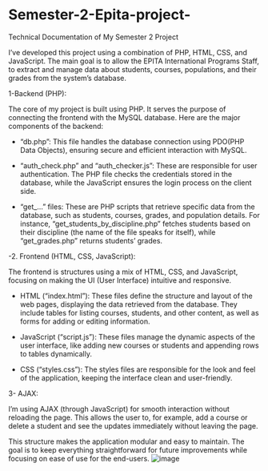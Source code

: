 # Semester-2-Epita-project-

Technical Documentation of My Semester 2 Project

I’ve developed this project using a combination of PHP, HTML, CSS, and JavaScript. The main goal is to allow the EPITA International Programs Staff, to extract and manage data about students, courses, populations, and their grades from the system’s database.

1-Backend (PHP):

The core of my project is built using PHP. It serves the purpose of connecting the frontend with the MySQL database. Here are the major components of the backend:

- “db.php”: This file handles the database connection using PDO(PHP Data Objects), ensuring secure and efficient interaction with MySQL.

- “auth_check.php” and “auth_checker.js”: These are responsible for user authentication. The PHP file checks the credentials stored in the database, while the JavaScript ensures the login process on the client side.

- “get_...” files: These are PHP scripts that retrieve specific data from the database, such as students, courses, grades, and population details. 
For instance, “get_students_by_discipline.php” fetches students based on their discipline (the name of the file speaks for itself), while “get_grades.php” returns students’ grades.

-2. Frontend (HTML, CSS, JavaScript):

The frontend is structures using a mix of HTML, CSS, and JavaScript, focusing on making the UI (User Interface) intuitive and responsive.

- HTML (“index.html”): These files define the structure and layout of the web pages, displaying the data retrieved from the database. They include tables for listing courses, students, and other content, as well as forms for adding or editing information. 

- JavaScript (“script.js”): These files manage the dynamic aspects of the user interface, like adding new courses or students and appending rows to tables dynamically.

- CSS (“styles.css”): The styles files are responsible for the look and feel of the application, keeping the interface clean and user-friendly.

3- AJAX:

I’m using AJAX (through JavaScript) for smooth interaction without reloading the page. This allows the user to, for example, add a course or delete a student and see the updates immediately without leaving the page.

This structure makes the application modular and easy to maintain. The goal is to keep everything straightforward for future improvements while focusing on ease of use for the end-users.
![image](https://github.com/user-attachments/assets/2705f598-cd7e-42bc-88a7-a6dd62a089fa)

